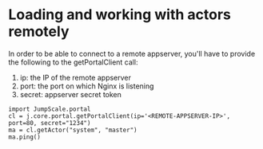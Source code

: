 Loading and working with actors remotely
========================================

In order to be able to connect to a remote appserver, you'll have to
provide the following to the getPortalClient call:

1.  ip: the IP of the remote appserver
2.  port: the port on which Nginx is listening
3.  secret: appserver secret token

~~~~ {.sourceCode .python}
import JumpScale.portal
cl = j.core.portal.getPortalClient(ip='<REMOTE-APPSERVER-IP>', port=80, secret="1234")
ma = cl.getActor("system", "master")
ma.ping()
~~~~
